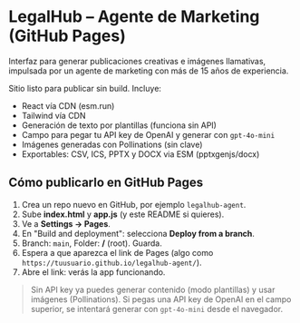 # LegalHub – Agente de Marketing (GitHub Pages)

Interfaz para generar publicaciones creativas e imágenes llamativas, impulsada por un agente de marketing con más de 15 años de experiencia.

Sitio listo para publicar sin build. Incluye:
- React vía CDN (esm.run)
- Tailwind vía CDN
- Generación de texto por plantillas (funciona sin API)
- Campo para pegar tu API key de OpenAI y generar con `gpt-4o-mini`
- Imágenes generadas con Pollinations (sin clave)
- Exportables: CSV, ICS, PPTX y DOCX via ESM (pptxgenjs/docx)

## Cómo publicarlo en GitHub Pages
1. Crea un repo nuevo en GitHub, por ejemplo `legalhub-agent`.
2. Sube **index.html** y **app.js** (y este README si quieres).
3. Ve a **Settings → Pages**.
4. En "Build and deployment": selecciona **Deploy from a branch**.
5. Branch: `main`, Folder: **/** (root). Guarda.
6. Espera a que aparezca el link de Pages (algo como `https://tuusuario.github.io/legalhub-agent/`).
7. Abre el link: verás la app funcionando.

> Sin API key ya puedes generar contenido (modo plantillas) y usar imágenes (Pollinations).
> Si pegas una API key de OpenAI en el campo superior, se intentará generar con `gpt-4o-mini` desde el navegador.
